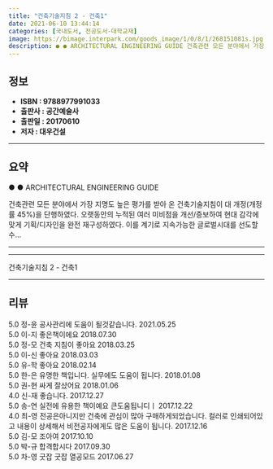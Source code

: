 ```yaml
---
title: "건축기술지침 2 - 건축1"
date: 2021-06-10 13:44:14
categories: [국내도서, 전공도서-대학교재]
image: https://bimage.interpark.com/goods_image/1/0/8/1/268151081s.jpg
description: ● ● ARCHITECTURAL ENGINEERING GUIDE 건축관련 모든 분야에서 가장 지명도 높은 평가를 받아 온 건축기술지침이 대 개정(개정률 45%)을 단행하였다. 오랫동안의 누적된 여러 미비점을 개선/증보하여 현대 감각에 맞게 기획/디자인을 완전 재구성하였다. 이를 계
---
```


## **정보**

- **ISBN : 9788977991033**
- **출판사 : 공간예술사**
- **출판일 : 20170610**
- **저자 : 대우건설**

------



## **요약**

●  ●  ARCHITECTURAL ENGINEERING GUIDE

건축관련 모든 분야에서 가장 지명도 높은 평가를 받아 온 건축기술지침이 대 개정(개정률 45%)을 단행하였다. 오랫동안의 누적된 여러 미비점을 개선/증보하여 현대 감각에 맞게 기획/디자인을 완전 재구성하였다. 이를 계기로 지속가능한 글로벌시대를 선도할 수... 

------



------


건축기술지침 2 - 건축1 

------


## **리뷰** 

5.0 정-윤 공사관리에 도움이 될것같습니다. 2021.05.25 <br/>5.0 이-지 좋은책이에요 2018.07.30 <br/>5.0 정-모 건축 지침이 좋아요 2018.03.25 <br/>5.0 이-신 좋아요 2018.03.03 <br/>5.0 유-학 좋아요 2018.02.14 <br/>5.0 한-은 유명한 책입니다. 실무에도 도움이 됩니다. 2018.01.08 <br/>5.0 권-현 싸게 잘샀어요 2018.01.06 <br/>4.0 신-재 좋습니다. 2017.12.27 <br/>5.0 송-연 실전에 유용한 책이예요 큰도움됩니디ㅣ 2017.12.22 <br/>4.0 최-영 전공은아니지만 건축에 관심이 많아 구매하게되었습니다. 컬러로 인쇄되어있고 내용이 상세해서 비전공자에게도 많은 도움이 됩니다. 2017.12.16 <br/>5.0 김-모 조아여 2017.10.10 <br/>5.0 박-규 합격합시다 2017.09.30 <br/>5.0 차-영 굿잡 굿잡 열공모드 2017.06.27 <br/>